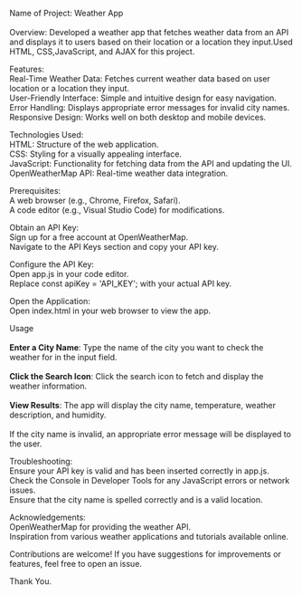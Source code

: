 Name of Project: Weather App
<br>
<br>
Overview: Developed a weather app that fetches weather data from an API and displays it to users based on their location or a location they input.Used HTML, CSS,JavaScript, and AJAX for this project.

Features:
<br>Real-Time Weather Data: Fetches current weather data based on user location or a location they input.
<br>User-Friendly Interface: Simple and intuitive design for easy navigation.
<br>Error Handling: Displays appropriate error messages for invalid city names.
<br>Responsive Design: Works well on both desktop and mobile devices.

Technologies Used:
<br>HTML: Structure of the web application.
<br>CSS: Styling for a visually appealing interface.
<br>JavaScript: Functionality for fetching data from the API and updating the UI.
<br>OpenWeatherMap API: Real-time weather data integration.


Prerequisites:
<br>A web browser (e.g., Chrome, Firefox, Safari).
<br>A code editor (e.g., Visual Studio Code) for modifications.

Obtain an API Key:
<br>Sign up for a free account at OpenWeatherMap.
<br>Navigate to the API Keys section and copy your API key.

Configure the API Key:
<br>Open app.js in your code editor.
<br>Replace const apiKey = 'API_KEY'; with your actual API key.

Open the Application:
<br>Open index.html in your web browser to view the app.

Usage  
<br>**Enter a City Name**: Type the name of the city you want to check the weather for in the input field.  
<br>**Click the Search Icon**: Click the search icon to fetch and display the weather information.  
<br>**View Results**: The app will display the city name, temperature, weather description, and humidity.  
<br>If the city name is invalid, an appropriate error message will be displayed to the user.  


Troubleshooting:
<br>Ensure your API key is valid and has been inserted correctly in app.js.
<br>Check the Console in Developer Tools for any JavaScript errors or network issues.
<br>Ensure that the city name is spelled correctly and is a valid location.


Acknowledgements:
<br>OpenWeatherMap for providing the weather API.
<br>Inspiration from various weather applications and tutorials available online.


Contributions are welcome! If you have suggestions for improvements or features, feel free to open an issue.
<br>

Thank You.
